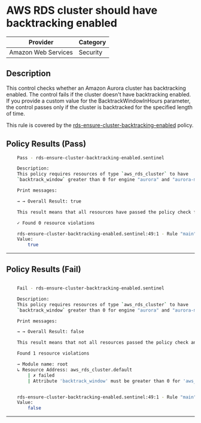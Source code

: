 # AWS RDS cluster should have backtracking enabled

| Provider            | Category   |
|---------------------|------------|
| Amazon Web Services | Security   |

## Description

This control checks whether an Amazon Aurora cluster has backtracking enabled. The control fails if the cluster doesn't have backtracking enabled. If you provide a custom value for the BacktrackWindowInHours parameter, the control passes only if the cluster is backtracked for the specified length of time.

This rule is covered by the [rds-ensure-cluster-backtracking-enabled](https://github.com/hashicorp/policy-library-NIST-Policy-Set-for-AWS-Terraform/blob/main/policies/rds/rds-ensure-cluster-backtracking-enabled.sentinel) policy.

## Policy Results (Pass)
```bash
    Pass - rds-ensure-cluster-backtracking-enabled.sentinel

    Description:
    This policy requires resources of type `aws_rds_cluster` to have
    `backtrack_window` greater than 0 for engine "aurora" and "aurora-mysql"

    Print messages:

    → → Overall Result: true

    This result means that all resources have passed the policy check for the policy rds-ensure-cluster-backtracking-enabled.

    ✓ Found 0 resource violations

    rds-ensure-cluster-backtracking-enabled.sentinel:49:1 - Rule "main"
    Value:
        true

```

---

## Policy Results (Fail)
```bash

    Fail - rds-ensure-cluster-backtracking-enabled.sentinel

    Description:
    This policy requires resources of type `aws_rds_cluster` to have
    `backtrack_window` greater than 0 for engine "aurora" and "aurora-mysql"

    Print messages:

    → → Overall Result: false

    This result means that not all resources passed the policy check and the protected behavior is not allowed for the policy rds-ensure-cluster-backtracking-enabled.

    Found 1 resource violations

    → Module name: root
    ↳ Resource Address: aws_rds_cluster.default
        | ✗ failed
        | Attribute 'backtrack_window' must be greater than 0 for 'aws_rds_cluster' resources. Refer to https://docs.aws.amazon.com/securityhub/latest/userguide/rds-controls.html#rds-14 for more details.


    rds-ensure-cluster-backtracking-enabled.sentinel:49:1 - Rule "main"
    Value:
        false

```

---